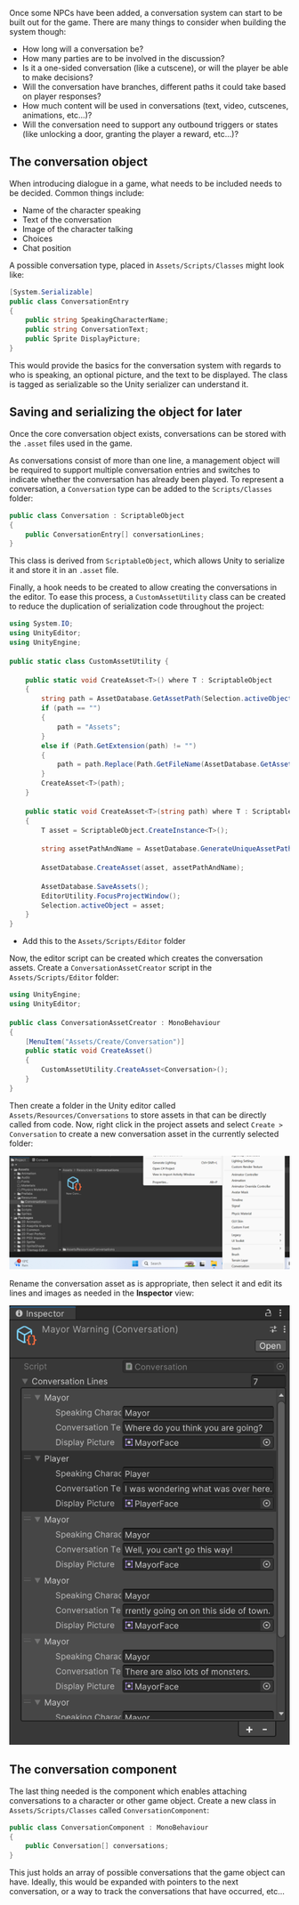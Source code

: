 Once some NPCs have been added, a conversation system can start to be built out for the game. There are many things to consider when building the system though:

- How long will a conversation be?
- How many parties are to be involved in the discussion?
- Is it a one-sided conversation (like a cutscene), or will the player be able to make decisions?
- Will the conversation have branches, different paths it could take based on player responses?
- How much content will be used in conversations (text, video, cutscenes, animations, etc...)?
- Will the conversation need to support any outbound triggers or states (like unlocking a door, granting the player a reward, etc...)?

## The conversation object
When introducing dialogue in a game, what needs to be included needs to be decided. Common things include:

- Name of the character speaking
- Text of the conversation
- Image of the character talking
- Choices
- Chat position

A possible conversation type, placed in `Assets/Scripts/Classes` might look like:

```c#
[System.Serializable]
public class ConversationEntry
{
    public string SpeakingCharacterName;
    public string ConversationText;
    public Sprite DisplayPicture;
}
```

This would provide the basics for the conversation system with regards to who is speaking, an optional picture, and the text to be displayed. The class is tagged as serializable so the Unity serializer can understand it.

## Saving and serializing the object for later
Once the core conversation object exists, conversations can be stored with the `.asset` files used in the game.

As conversations consist of more than one line, a management object will be required to support multiple conversation entries and switches to indicate whether the conversation has already been played. To represent a conversation, a `Conversation` type can be added to the `Scripts/Classes` folder:

```c#
public class Conversation : ScriptableObject
{
	public ConversationEntry[] conversationLines;
}
```

This class is derived from `ScriptableObject`, which allows Unity to serialize it and store it in an `.asset` file.

Finally, a hook needs to be created to allow creating the conversations in the editor. To ease this process, a `CustomAssetUtility` class can be created to reduce the duplication of serialization code throughout the project:

```c#
using System.IO;
using UnityEditor;
using UnityEngine;

public static class CustomAssetUtility {

    public static void CreateAsset<T>() where T : ScriptableObject
    {
        string path = AssetDatabase.GetAssetPath(Selection.activeObject);
        if (path == "")
        {
            path = "Assets";
        }
        else if (Path.GetExtension(path) != "")
        {
            path = path.Replace(Path.GetFileName(AssetDatabase.GetAssetPath(Selection.activeObject)), "");
        }
        CreateAsset<T>(path);
    }

    public static void CreateAsset<T>(string path) where T : ScriptableObject
    {
        T asset = ScriptableObject.CreateInstance<T>();

        string assetPathAndName = AssetDatabase.GenerateUniqueAssetPath(path + "/New " + typeof(T).ToString() + ".asset");

        AssetDatabase.CreateAsset(asset, assetPathAndName);

        AssetDatabase.SaveAssets();
        EditorUtility.FocusProjectWindow();
        Selection.activeObject = asset;
    }
}
```

- Add this to the `Assets/Scripts/Editor` folder

Now, the editor script can be created which creates the conversation assets. Create a `ConversationAssetCreator` script in the `Assets/Scripts/Editor` folder:

```c#
using UnityEngine;
using UnityEditor;

public class ConversationAssetCreator : MonoBehaviour
{
    [MenuItem("Assets/Create/Conversation")]
    public static void CreateAsset()
    {
        CustomAssetUtility.CreateAsset<Conversation>();
    }
}
```

Then create a folder in the Unity editor called `Assets/Resources/Conversations` to store assets in that can be directly called from code. Now, right click in the project assets and select `Create > Conversation` to create a new conversation asset in the currently selected folder:

![](../images/create_conversation_menu_option.png)

Rename the conversation asset as is appropriate, then select it and edit its lines and images as needed in the **Inspector** view:

![](../images/added_conversation_entries_to_asset.png)

## The conversation component
The last thing needed is the component which enables attaching conversations to a character or other game object. Create a new class in `Assets/Scripts/Classes` called `ConversationComponent`:

```c#
public class ConversationComponent : MonoBehaviour
{
    public Conversation[] conversations;
}
```

This just holds an array of possible conversations that the game object can have. Ideally, this would be expanded with pointers to the next conversation, or a way to track the conversations that have occurred, etc...